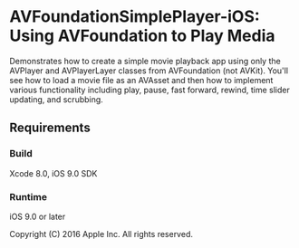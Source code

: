# AVFoundationSimplePlayer-iOS: Using AVFoundation to Play Media

Demonstrates how to create a simple movie playback app using only the AVPlayer and AVPlayerLayer classes from AVFoundation (not AVKit). You'll see how to load a movie file as an AVAsset and then how to implement various functionality including play, pause, fast forward, rewind, time slider updating, and scrubbing.

## Requirements

### Build

Xcode 8.0, iOS 9.0 SDK

### Runtime

iOS 9.0 or later

Copyright (C) 2016 Apple Inc. All rights reserved.
